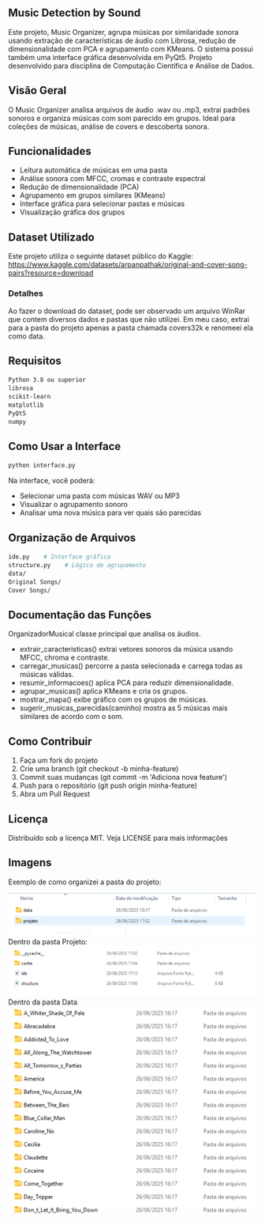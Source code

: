 ## Music Detection by Sound
Este projeto, Music Organizer, agrupa músicas por similaridade sonora usando extração de características de áudio com
Librosa, redução de dimensionalidade com PCA e agrupamento com KMeans. O sistema possui também
uma interface gráfica desenvolvida em PyQt5. Projeto desenvolvido para disciplina de Computação Científica e Análise de Dados.

## Visão Geral
O Music Organizer analisa arquivos de áudio .wav ou .mp3, extrai padrões sonoros e organiza músicas com som
parecido em grupos. Ideal para coleções de músicas, análise de covers e descoberta sonora.

## Funcionalidades
- Leitura automática de músicas em uma pasta
- Análise sonora com MFCC, cromas e contraste espectral
- Redução de dimensionalidade (PCA)
- Agrupamento em grupos similares (KMeans)
- Interface gráfica para selecionar pastas e músicas
- Visualização gráfica dos grupos

## Dataset Utilizado

Este projeto utiliza o seguinte dataset público do Kaggle: https://www.kaggle.com/datasets/arpanpathak/original-and-cover-song-pairs?resource=download

### Detalhes

Ao fazer o download do dataset, pode ser observado um arquivo WinRar que contem diversos dados e pastas que não utilizei. Em meu caso, extrai para a pasta do projeto apenas a pasta chamada covers32k e renomeei ela como data.
  
## Requisitos
```bash
Python 3.8 ou superior
librosa
scikit-learn
matplotlib
PyQt5
numpy
```

## Como Usar a Interface
```bash
python interface.py
```
Na interface, você poderá:
- Selecionar uma pasta com músicas WAV ou MP3
- Visualizar o agrupamento sonoro
- Analisar uma nova música para ver quais são parecidas

## Organização de Arquivos
 ```bash
 ide.py    # Interface gráfica
 structure.py    # Lógica de agrupamento
 data/
 Original Songs/
 Cover Songs/
```
 
## Documentação das Funções
OrganizadorMusical classe principal que analisa os áudios.
- extrair_caracteristicas() extrai vetores sonoros da música usando MFCC, chroma e contraste.
- carregar_musicas() percorre a pasta selecionada e carrega todas as músicas válidas.
- resumir_informacoes() aplica PCA para reduzir dimensionalidade.
- agrupar_musicas() aplica KMeans e cria os grupos.
- mostrar_mapa() exibe gráfico com os grupos de músicas.
- sugerir_musicas_parecidas(caminho) mostra as 5 músicas mais similares de acordo com o som.

## Como Contribuir
1. Faça um fork do projeto
2. Crie uma branch (git checkout -b minha-feature)
3. Commit suas mudanças (git commit -m 'Adiciona nova feature')
4. Push para o repositório (git push origin minha-feature)
5. Abra um Pull Request

## Licença
Distribuído sob a licença MIT. Veja LICENSE para mais informações

## Imagens
Exemplo de como organizei a pasta do projeto:

![TelaInicial](./screenshots/TelaInicial.png)
Dentro da pasta Projeto:
![TelaProjetos](./screenshots/TelaProjeto.png)
Dentro da pasta Data
![TelaData](./screenshots/TelaData.png)
